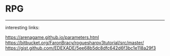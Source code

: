 # RPG
---
interesting links:

https://arenagame.github.io/parameters.html
https://bitbucket.org/FaronBracy/roguesharpv3tutorial/src/master/
https://gist.github.com/EDEXADE/5ee68b5dc8dfc642d6f3bc1e118a29f3
